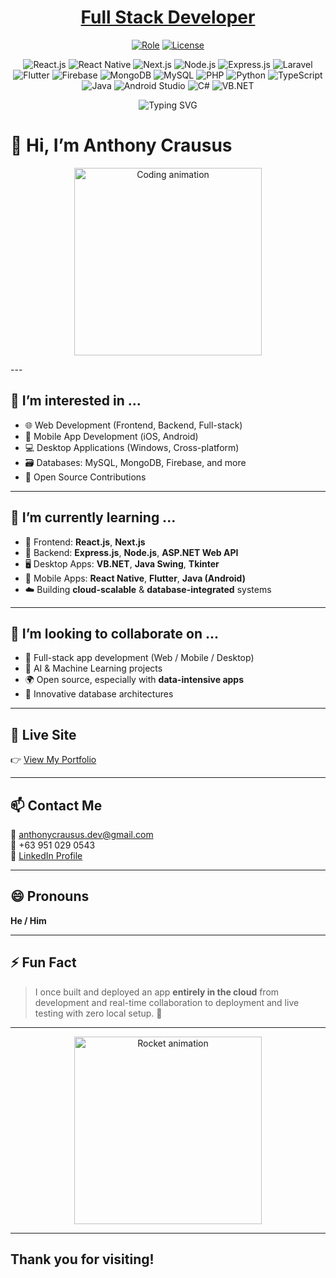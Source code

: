 <p align="center">
  <a href="#" target="_blank">
    <h1 align="center">Full Stack Developer</h1>
  </a>
</p>

<p align="center">
<!--   <a href="#"><img src="https://img.shields.io/badge/Frontend-React%20%7C%20Next.js-green" alt="Frontend"></a>
  <a href="#"><img src="https://img.shields.io/badge/Backend-Node.js%20%7C%20Laravel-orange" alt="Backend"></a>
  <a href="#"><img src="https://img.shields.io/badge/Database-MySQL%20%7C%20MongoDB-red" alt="Database"></a> -->
  <a href="#"><img src="https://img.shields.io/badge/Role-Full%20Stack%20Developer-blue" alt="Role"></a>
  <a href="#"><img src="https://img.shields.io/badge/License-MIT-lightgrey" alt="License"></a>
</p>

<p align="center">
  <img src="https://img.shields.io/badge/-React.js-61DAFB?logo=react&logoColor=white&style=for-the-badge" alt="React.js">
  <img src="https://img.shields.io/badge/-React%20Native-61DAFB?logo=react&logoColor=white&style=for-the-badge" alt="React Native">
  <img src="https://img.shields.io/badge/-Next.js-000000?logo=next.js&logoColor=white&style=for-the-badge" alt="Next.js">
  <img src="https://img.shields.io/badge/-Node.js-339933?logo=node.js&logoColor=white&style=for-the-badge" alt="Node.js">
  <img src="https://img.shields.io/badge/-Express.js-000000?logo=express&logoColor=white&style=for-the-badge" alt="Express.js">
  <img src="https://img.shields.io/badge/-Laravel-FF2D20?logo=laravel&logoColor=white&style=for-the-badge" alt="Laravel">
  <img src="https://img.shields.io/badge/-Flutter-02569B?logo=flutter&logoColor=white&style=for-the-badge" alt="Flutter">
  <img src="https://img.shields.io/badge/-Firebase-FFCA28?logo=firebase&logoColor=black&style=for-the-badge" alt="Firebase">
  <img src="https://img.shields.io/badge/-MongoDB-47A248?logo=mongodb&logoColor=white&style=for-the-badge" alt="MongoDB">
  <img src="https://img.shields.io/badge/-MySQL-4479A1?logo=mysql&logoColor=white&style=for-the-badge" alt="MySQL">
  <img src="https://img.shields.io/badge/-PHP-777BB4?logo=php&logoColor=white&style=for-the-badge" alt="PHP">
  <img src="https://img.shields.io/badge/-Python-3776AB?logo=python&logoColor=white&style=for-the-badge" alt="Python">
  <img src="https://img.shields.io/badge/-TypeScript-3178C6?logo=typescript&logoColor=white&style=for-the-badge" alt="TypeScript">
  <img src="https://img.shields.io/badge/-Java-007396?logo=java&logoColor=white&style=for-the-badge" alt="Java">
  <img src="https://img.shields.io/badge/-Android%20(Java)-3DDC84?logo=android&logoColor=white&style=for-the-badge" alt="Android Studio">
  <img src="https://img.shields.io/badge/-C%23-239120?logo=c-sharp&logoColor=white&style=for-the-badge" alt="C#">
  <img src="https://img.shields.io/badge/-VB.NET-512BD4?logo=.net&logoColor=white&style=for-the-badge" alt="VB.NET">
</p>


<!-- Header Animation -->
<p align="center">
  <img src="https://readme-typing-svg.demolab.com?font=Fira+Code&size=24&pause=1000&color=F76E11&center=true&vCenter=true&multiline=true&width=700&height=100&lines=Hi+I'm+Anthony+Crausus;Welcome+to+my+GitHub+profile!" alt="Typing SVG" />
</p>

# 👋 Hi, I’m **Anthony Crausus**

<p align="center">
  <img src="https://media.giphy.com/media/qgQUggAC3Pfv687qPC/giphy.gif" width="300" alt="Coding animation" />
</p>
---

## 👀 I’m interested in ...
- 🌐 Web Development (Frontend, Backend, Full-stack)
- 📱 Mobile App Development (iOS, Android)
- 💻 Desktop Applications (Windows, Cross-platform)
- 🗃️ Databases: MySQL, MongoDB, Firebase, and more
- 🤝 Open Source Contributions

---

## 🌱 I’m currently learning ...
- 🧩 Frontend: **React.js**, **Next.js**
- 🚀 Backend: **Express.js**, **Node.js**, **ASP.NET Web API**
- 🖥️ Desktop Apps: **VB.NET**, **Java Swing**, **Tkinter**
- 📲 Mobile Apps: **React Native**, **Flutter**, **Java (Android)**
- ☁️ Building **cloud-scalable** & **database-integrated** systems

---

## 💞️ I’m looking to collaborate on ...
- 🔧 Full-stack app development (Web / Mobile / Desktop)
- 🤖 AI & Machine Learning projects
- 🌍 Open source, especially with **data-intensive apps**
- 🧠 Innovative database architectures

---

## 🔗 Live Site

👉 [View My Portfolio](https://anthony-crausus.vercel.app/)

---

## 📫 Contact Me
📧 [anthonycrausus.dev@gmail.com](mailto:anthonycrausus.dev@gmail.com)  
📱 +63 951 029 0543  
🔗 [LinkedIn Profile](https://www.linkedin.com/in/anthony-crausus-19b974269)

---

## 😄 Pronouns
**He / Him**

---

## ⚡ Fun Fact
> I once built and deployed an app **entirely in the cloud**   from development and real-time collaboration to deployment and live testing   with zero local setup. 🚀

---

<!-- Footer GIF -->
<p align="center">
  <img src="https://media.giphy.com/media/L8K62iTDkzGX6/giphy.gif" width="300" alt="Rocket animation" />
</p>

---
Thank you for visiting!
---
